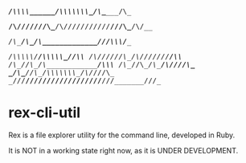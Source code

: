<tt>____/\\\\\\\\\______/\\\\\\\\\\\\\\\__/\\\_______/\\\_        </tt>

<tt> __/\\\///////\\\___\/\\\///////////__\///\\\___/\\\/__       </tt>

<tt>  _\/\\\_____\/\\\___\/\\\_______________\///\\\\\\/____      </tt>

<tt>   _\/\\\\\\\\\\\/____\/\\\\\\\\\\\_________\//\\\\______     </tt>
<tt>    _\/\\\//////\\\____\/\\\///////___________\/\\\\______    </tt>
<tt>     _\/\\\____\//\\\___\/\\\__________________/\\\\\\_____   </tt>
<tt>      _\/\\\_____\//\\\__\/\\\________________/\\\////\\\___  </tt>
<tt>       _\/\\\______\//\\\_\/\\\\\\\\\\\\\\\__/\\\/___\///\\\_ </tt>
<tt>        _\///________\///__\///////////////__\///_______\///__</tt>

# rex-cli-util
Rex is a file explorer utility for the command line, developed in Ruby. 

It is NOT in a working state right now, as it is UNDER DEVELOPMENT. 